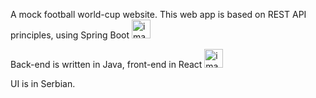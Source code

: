 A mock football world-cup website. 
This web app is based on REST API principles, using Spring Boot <img src="https://github.com/b-latincic/sprintovi/assets/157976861/6be26b7e-e423-4d3e-883d-d6ce14b3a15e" width="30" height="30" alt="image"> 

Back-end is written in Java, front-end in React <img src="https://github.com/b-latincic/sprintovi/assets/157976861/aecf9c99-e4a9-4e46-b9a5-0e70d55e5945" width="30" height="30" alt="image">


UI is in Serbian.

